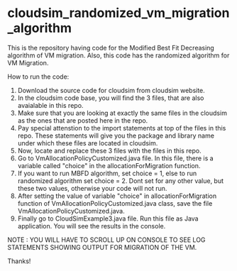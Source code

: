# cloudsim_randomized_vm_migration_algorithm

This is the repository having code for the Modified Best Fit Decreasing algorithm of VM migration.
Also, this code has the randomized algorithm for VM Migration. 

How to run the code:

1. Download the source code for cloudsim from cloudsim website.
2. In the cloudsim code base, you will find the 3 files, that are also avaialable in this repo.
3. Make sure that you are looking at exactly the same files in the cloudsim as the ones that are posted here in the repo.
4. Pay special attenstion to the import statements at top of the files in this repo. These statements will give you the package and library name under which these files are located in cloudsim.
5. Now, locate and replace these 3 files with the files in this repo.
6. Go  to VmAllocationPolicyCustomized.java file. In this file, there is a variable called "choice" in the allocationForMigration function.
7. If you want to run MBFD algorithm, set choice = 1, else to run randomized algorithm set choice = 2. Dont set for any other value, but these two values, otherwise your code will not run.
8. After setting the value of variable "choice" in allocationForMigration function of VmAllocationPolicyCustomized.java class, save the file VmAllocationPolicyCustomized.java.
9. Finally go to CloudSimExample3.java file. Run this file as Java application. You will see the results in the console. 

NOTE : YOU WILL HAVE TO SCROLL UP ON CONSOLE TO SEE LOG STATEMENTS SHOWING OUTPUT FOR MIGRATION OF THE VM.

Thanks!
